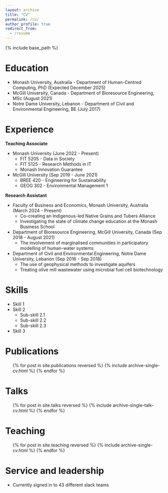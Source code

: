 ```yaml
---
layout: archive
title: "CV"
permalink: /cv/
author_profile: true
redirect_from:
  - /resume
---
```


{% include base_path %}

Education
======
* Monash University, Australia - Department of Human-Centred Computing, PhD (Expected December 2025)
* McGill University, Canada - Department of Bioresource Engineering, MSc (August 2021)
* Notre Dame University, Lebanon - Department of Civil and Environmental Engineering, BE (July 2017)

Experience
======
**Teaching Associate**
* Monash University  (June 2022 - Present)
  * FIT 5205 - Data in Society 
  * FIT 5125 - Research Methods in IT
  * Monash Innovation Guarantee
* McGill University (Sep 2019 - June 2021)
  * BREE 420 - Engineering for Sustainability
  * GEOG 302 - Environmental Management 1

**Research Assistant**
* Faculty of Business and Economics, Monash University, Australia (March 2024 - Present)
  * Co-creating an Indigenous-led Native Grains and Tubers Alliance
  * Investigating the state of climate change education at the Monash Business School
* Department of Bioresource Engineering, McGill University, Canada (Sep 2018 - August 2021)
  * The involvement of marginalised communities in participatory modelling of human-water systems
* Department of Civil and Environmental Engineering, Notre Dame University, Lebanon (Sep 2016 - Sep 2018)
  * The use of geophysical methods to investigate aquifers
  * Treating olive mill wastewater using microbial fuel cell biotechnology


  
Skills
======
* Skill 1
* Skill 2
  * Sub-skill 2.1
  * Sub-skill 2.2
  * Sub-skill 2.3
* Skill 3

Publications
======
  <ul>{% for post in site.publications reversed %}
    {% include archive-single-cv.html %}
  {% endfor %}</ul>
  
Talks
======
  <ul>{% for post in site.talks reversed %}
    {% include archive-single-talk-cv.html  %}
  {% endfor %}</ul>
  
Teaching
======
  <ul>{% for post in site.teaching reversed %}
    {% include archive-single-cv.html %}
  {% endfor %}</ul>
  
Service and leadership
======
* Currently signed in to 43 different slack teams
